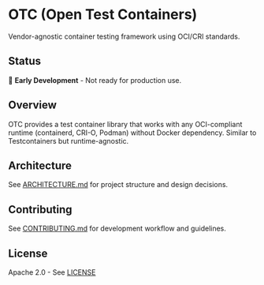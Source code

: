 # OTC (Open Test Containers)

Vendor-agnostic container testing framework using OCI/CRI standards.

## Status

🚧 **Early Development** - Not ready for production use.

## Overview

OTC provides a test container library that works with any OCI-compliant runtime (containerd, CRI-O, Podman) without Docker dependency. Similar to Testcontainers but runtime-agnostic.

## Architecture

See [ARCHITECTURE.md](ARCHITECTURE.md) for project structure and design decisions.

## Contributing

See [CONTRIBUTING.md](CONTRIBUTING.md) for development workflow and guidelines.

## License

Apache 2.0 - See [LICENSE](LICENSE)